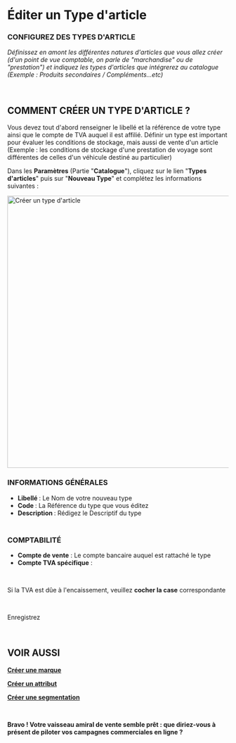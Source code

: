 # Éditer un Type d'article


<h3 >CONFIGUREZ DES TYPES D'ARTICLE</h3>


<p><em><span >D&eacute;finissez&nbsp;en amont les diff&eacute;rentes natures d'articles que vous allez cr&eacute;er (d'un point de vue comptable, on parle de "marchandise" ou de "prestation") et indiquez les types d'articles que int&eacute;grerez au catalogue (<span >Exemple</span> : Produits secondaires / Compl&eacute;ments...etc)</span></em></p>
<p>&nbsp;</p>


<h2>COMMENT CR&Eacute;ER UN TYPE D'ARTICLE ?</h2>
<p>Vous devez tout d'abord renseigner le libell&eacute; et la r&eacute;f&eacute;rence de votre type ainsi que le compte de TVA auquel il est affili&eacute;. D&eacute;finir un type est important pour &eacute;valuer les conditions de stockage, mais aussi de vente d'un article (<span >Exemple</span> : les conditions de stockage d'une prestation de voyage sont diff&eacute;rentes de celles d'un v&eacute;hicule destin&eacute; au particulier)</p>
<p>Dans les <strong>Param&egrave;tres</strong> (Partie "<strong>Catalogue</strong>"), cliquez sur le lien "<strong>Types d'articles</strong>" puis sur "<strong>Nouveau Type</strong>" et compl&eacute;tez les informations suivantes :</p>


<p><img src="https://datasimplemente.blob.core.windows.net/aide/crer-type-article.gif" alt="Cr&eacute;er un type d'article" width="1100" height="619" /></p>


<h3>INFORMATIONS G&Eacute;N&Eacute;RALES</h3>
<ul >
<li><strong>Libell&eacute;&nbsp;</strong>: Le Nom de votre nouveau type</li>
<li><strong>Code&nbsp;</strong>: La R&eacute;f&eacute;rence du type que vous &eacute;ditez</li>
<li><strong>Description&nbsp;</strong>: R&eacute;digez le Descriptif du type</li>
</ul>
<h3><br />COMPTABILIT&Eacute;</h3>
<ul >
<li><strong>Compte de vente</strong>&nbsp;: Le compte bancaire auquel est rattach&eacute; le type&nbsp;</li>
<li><strong>Compte TVA sp&eacute;cifique</strong>&nbsp;:&nbsp;</li>
</ul>
<p>&nbsp;</p>
<p>Si la TVA est d&ucirc;e &agrave; l'encaissement, veuillez <strong>cocher la case</strong> correspondante</p>
<p>&nbsp;</p>
<p>Enregistrez</p>
<p>&nbsp;</p>


<h2>VOIR AUSSI</h2>
<p><span ><strong><a title="Cr&eacute;er une marque" href="/fr-fr/start/vente-online/config-catalogue/creer-marque.html">Cr&eacute;er une marque</a></strong></span></p>
<p><span ><strong><a title="Cr&eacute;er un attribut" href="/fr-fr/start/vente-online/config-catalogue/creer-attribut.html">Cr&eacute;er un attribut</a></strong></span></p>
<p><span ><strong><a title="Cr&eacute;er une segmentation" href="/fr-fr/start/vente-online/config-catalogue/creer-segmentation.html">Cr&eacute;er une segmentation</a></strong></span></p>
<p>&nbsp;</p>
<p ><strong><span >Bravo ! Votre vaisseau amiral de vente semble pr&ecirc;t : que diriez-vous &agrave; pr&eacute;sent de piloter vos campagnes commerciales en ligne ?</span></strong></p>

